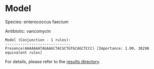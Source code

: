
# Model

Species: enterococcus faecium

Antibiotic: vancomycin

```
Model (Conjunction - 1 rules):
------------------------------
Presence(AAAAAAATAGAAGCTACGCTGTGCAGCTCCC) [Importance: 1.00, 30298 equivalent rules]

```

For details, please refer to the [results directory](../../../../../results/scm_b/enterococcus+faecium/vancomycin/repeat_7/).

